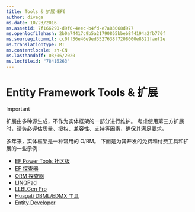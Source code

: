 ```yaml
---
title: Tools & 扩展-EF6
author: divega
ms.date: 10/23/2016
ms.assetid: 7f166290-d9f0-4eec-b4fd-e7a83068d977
ms.openlocfilehash: 2b0a74417c9b5a21790865bbeb8f4194a2fb770f
ms.sourcegitcommit: cc0ff36e46e9ed3527638f7208000e8521faef2e
ms.translationtype: MT
ms.contentlocale: zh-CN
ms.lasthandoff: 03/06/2020
ms.locfileid: "78416263"
---
```

# <a name="entity-framework-tools--extensions"></a>Entity Framework Tools & 扩展
> [!IMPORTANT]  
> 扩展由多种源生成，不作为实体框架的一部分进行维护。 考虑使用第三方扩展时，请务必评估质量、授权、兼容性、支持等因素，确保其满足要求。

多年来，实体框架是一种常用的 O/RM。 下面是为其开发的免费和付费工具和扩展的一些示例：    

- [EF Power Tools 社区版](https://marketplace.visualstudio.com/items?itemName=ErikEJ.EntityFramework6PowerToolsCommunityEdition)
- [EF 探查器](https://efprof.com)  
- [ORM 探查器](https://www.ormprofiler.com)  
- [LINQPad](https://www.linqpad.net)  
- [LLBLGen Pro](https://www.llblgen.com)  
- [Huagati DBML/EDMX 工具](https://www.huagati.com/dbmltools)  
- [Entity Developer](https://www.devart.com/entitydeveloper)  
